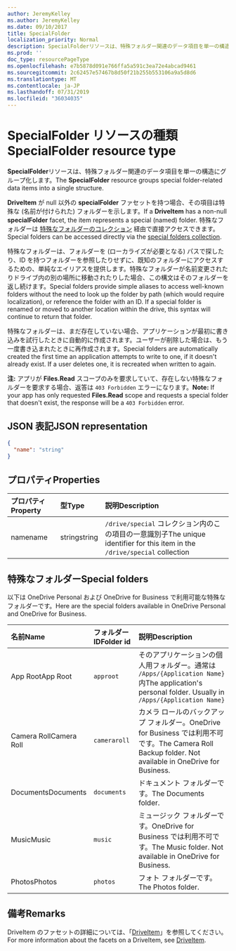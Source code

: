 ```yaml
---
author: JeremyKelley
ms.author: JeremyKelley
ms.date: 09/10/2017
title: SpecialFolder
localization_priority: Normal
description: SpecialFolderリソースは、特殊フォルダー関連のデータ項目を単一の構造にグループ化します。
ms.prod: ''
doc_type: resourcePageType
ms.openlocfilehash: e7b5878d091e766ffa5a591c3ea72e4abcad9461
ms.sourcegitcommit: 2c62457e57467b8d50f21b255b553106a9a5d8d6
ms.translationtype: MT
ms.contentlocale: ja-JP
ms.lasthandoff: 07/31/2019
ms.locfileid: "36034035"
---
```

# <a name="specialfolder-resource-type"></a><span data-ttu-id="38a94-103">SpecialFolder リソースの種類</span><span class="sxs-lookup"><span data-stu-id="38a94-103">SpecialFolder resource type</span></span>

<span data-ttu-id="38a94-104">**SpecialFolder**リソースは、特殊フォルダー関連のデータ項目を単一の構造にグループ化します。</span><span class="sxs-lookup"><span data-stu-id="38a94-104">The **SpecialFolder** resource groups special folder-related data items into a single structure.</span></span>

<span data-ttu-id="38a94-105">**DriveItem** が null 以外の **specialFolder** ファセットを持つ場合、その項目は特殊な (名前が付けられた) フォルダーを示します。</span><span class="sxs-lookup"><span data-stu-id="38a94-105">If a **DriveItem** has a non-null **specialFolder** facet, the item represents a special (named) folder.</span></span>
<span data-ttu-id="38a94-106">特殊なフォルダーは [特殊なフォルダーのコレクション](../api/drive-get-specialfolder.md) 経由で直接アクセスできます。</span><span class="sxs-lookup"><span data-stu-id="38a94-106">Special folders can be accessed directly via the [special folders collection](../api/drive-get-specialfolder.md).</span></span>

<span data-ttu-id="38a94-p102">特殊なフォルダーは、フォルダーを (ローカライズが必要となる) パスで探したり、ID を持つフォルダーを参照したりせずに、既知のフォルダーにアクセスするための、単純なエイリアスを提供します。特殊なフォルダーが名前変更されたりドライブ内の別の場所に移動されたりした場合、この構文はそのフォルダーを返し続けます。</span><span class="sxs-lookup"><span data-stu-id="38a94-p102">Special folders provide simple aliases to access well-known folders without the need to look up the folder by path (which would require localization), or reference the folder with an ID. If a special folder is renamed or moved to another location within the drive, this syntax will continue to return that folder.</span></span>

<span data-ttu-id="38a94-p103">特殊なフォルダーは、まだ存在していない場合、アプリケーションが最初に書き込みを試行したときに自動的に作成されます。ユーザーが削除した場合は、もう一度書き込まれたときに再作成されます。</span><span class="sxs-lookup"><span data-stu-id="38a94-p103">Special folders are automatically created the first time an application attempts to write to one, if it doesn't already exist. If a user deletes one, it is recreated when written to again.</span></span>

<span data-ttu-id="38a94-111">**注:** アプリが **Files.Read** スコープのみを要求していて、存在しない特殊なフォルダーを要求する場合、返答は `403 Forbidden` エラーになります。</span><span class="sxs-lookup"><span data-stu-id="38a94-111">**Note:** If your app has only requested **Files.Read** scope and requests a special folder that doesn't exist, the response will be a `403 Forbidden` error.</span></span>

## <a name="json-representation"></a><span data-ttu-id="38a94-112">JSON 表記</span><span class="sxs-lookup"><span data-stu-id="38a94-112">JSON representation</span></span>

<!-- {
  "blockType": "resource",
  "optionalProperties": [

  ],
  "@odata.type": "microsoft.graph.specialFolder"
}-->
```json
{
  "name": "string"
}
```

## <a name="properties"></a><span data-ttu-id="38a94-113">プロパティ</span><span class="sxs-lookup"><span data-stu-id="38a94-113">Properties</span></span>

| <span data-ttu-id="38a94-114">プロパティ</span><span class="sxs-lookup"><span data-stu-id="38a94-114">Property</span></span>  | <span data-ttu-id="38a94-115">型</span><span class="sxs-lookup"><span data-stu-id="38a94-115">Type</span></span>   | <span data-ttu-id="38a94-116">説明</span><span class="sxs-lookup"><span data-stu-id="38a94-116">Description</span></span>                                                            |
|:----------|:-------|:-----------------------------------------------------------------------|
| <span data-ttu-id="38a94-117">name</span><span class="sxs-lookup"><span data-stu-id="38a94-117">name</span></span>      | <span data-ttu-id="38a94-118">string</span><span class="sxs-lookup"><span data-stu-id="38a94-118">string</span></span> | <span data-ttu-id="38a94-119">`/drive/special` コレクション内のこの項目の一意識別子</span><span class="sxs-lookup"><span data-stu-id="38a94-119">The unique identifier for this item in the `/drive/special` collection</span></span> |

## <a name="special-folders"></a><span data-ttu-id="38a94-120">特殊なフォルダー</span><span class="sxs-lookup"><span data-stu-id="38a94-120">Special folders</span></span>

<span data-ttu-id="38a94-121">以下は OneDrive Personal および OneDrive for Business で利用可能な特殊なフォルダーです。</span><span class="sxs-lookup"><span data-stu-id="38a94-121">Here are the special folders available in OneDrive Personal and OneDrive for Business.</span></span>

| <span data-ttu-id="38a94-122">名前</span><span class="sxs-lookup"><span data-stu-id="38a94-122">Name</span></span>        | <span data-ttu-id="38a94-123">フォルダー ID</span><span class="sxs-lookup"><span data-stu-id="38a94-123">Folder id</span></span>    | <span data-ttu-id="38a94-124">説明</span><span class="sxs-lookup"><span data-stu-id="38a94-124">Description</span></span>                                                              |
|:------------|:-------------|:-------------------------------------------------------------------------|
| <span data-ttu-id="38a94-125">App Root</span><span class="sxs-lookup"><span data-stu-id="38a94-125">App Root</span></span>    | `approot`    | <span data-ttu-id="38a94-p104">そのアプリケーションの個人用フォルダー。通常は `/Apps/{Application Name}` 内</span><span class="sxs-lookup"><span data-stu-id="38a94-p104">The application's personal folder. Usually in `/Apps/{Application Name}`</span></span> |
| <span data-ttu-id="38a94-128">Camera Roll</span><span class="sxs-lookup"><span data-stu-id="38a94-128">Camera Roll</span></span> | `cameraroll` | <span data-ttu-id="38a94-p105">カメラ ロールのバックアップ フォルダー。OneDrive for Business では利用不可です。</span><span class="sxs-lookup"><span data-stu-id="38a94-p105">The Camera Roll Backup folder. Not available in OneDrive for Business.</span></span>   |
| <span data-ttu-id="38a94-131">Documents</span><span class="sxs-lookup"><span data-stu-id="38a94-131">Documents</span></span>   | `documents`  | <span data-ttu-id="38a94-132">ドキュメント フォルダーです。</span><span class="sxs-lookup"><span data-stu-id="38a94-132">The Documents folder.</span></span>                                                    |
| <span data-ttu-id="38a94-133">Music</span><span class="sxs-lookup"><span data-stu-id="38a94-133">Music</span></span>       | `music`      | <span data-ttu-id="38a94-p106">ミュージック フォルダーです。OneDrive for Business では利用不可です。</span><span class="sxs-lookup"><span data-stu-id="38a94-p106">The Music folder. Not available in OneDrive for Business.</span></span>                |
| <span data-ttu-id="38a94-136">Photos</span><span class="sxs-lookup"><span data-stu-id="38a94-136">Photos</span></span>      | `photos`     | <span data-ttu-id="38a94-137">フォト フォルダーです。</span><span class="sxs-lookup"><span data-stu-id="38a94-137">The Photos folder.</span></span>                                                       |

## <a name="remarks"></a><span data-ttu-id="38a94-138">備考</span><span class="sxs-lookup"><span data-stu-id="38a94-138">Remarks</span></span> 

<span data-ttu-id="38a94-139">DriveItem のファセットの詳細については、「[DriveItem](driveitem.md)」を参照してください。</span><span class="sxs-lookup"><span data-stu-id="38a94-139">For more information about the facets on a DriveItem, see [DriveItem](driveitem.md).</span></span>

<!-- {
  "type": "#page.annotation",
  "description": "The SpecialFolder facet provides information about folders accessible as special folders.",
  "keywords": "special folder,item,facet",
  "section": "documentation",
  "tocPath": "Facets/SpecialFolder"
} -->
